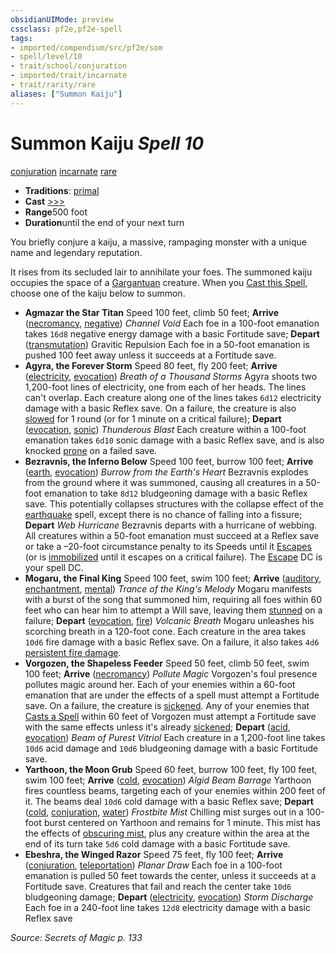 ```yaml
---
obsidianUIMode: preview
cssclass: pf2e,pf2e-spell
tags:
- imported/compendium/src/pf2e/som
- spell/level/10
- trait/school/conjuration
- imported/trait/incarnate
- trait/rarity/rare
aliases: ["Summon Kaiju"]
---
```

# Summon Kaiju *Spell 10*   
[conjuration](conjuration.md)  [incarnate](incarnate-som.md)  [rare](rare.md)  

- **Traditions**: [primal](primal.md)
- **Cast** [>>>](chapter-9-playing-the-game.md#Actions "Three-Action") 
- **Range**500 foot
- **Duration**until the end of your next turn

You briefly conjure a kaiju, a massive, rampaging monster with a unique name and legendary reputation.

It rises from its secluded lair to annihilate your foes. The summoned kaiju occupies the space of a [Gargantuan](gargantuan-b1.md) creature. When you [Cast this Spell](cast-a-spell.md), choose one of the kaiju below to summon.

- **Agmazar the Star Titan** Speed 100 feet, climb 50 feet; **Arrive** ([necromancy](necromancy.md), [negative](negative.md)) _Channel Void_ Each foe in a 100-foot emanation takes `16d8` negative energy damage with a basic Fortitude save; **Depart** ([transmutation](transmutation.md)) Gravitic Repulsion Each foe in a 50-foot emanation is pushed 100 feet away unless it succeeds at a Fortitude save.
- **Agyra, the Forever Storm** Speed 80 feet, fly 200 feet; **Arrive** ([electricity](electricity.md), [evocation](evocation.md)) _Breath of a Thousand Storms_ Agyra shoots two 1,200-foot lines of electricity, one from each of her heads. The lines can't overlap. Each creature along one of the lines takes `6d12` electricity damage with a basic Reflex save. On a failure, the creature is also [slowed](conditions.md#Slowed) for 1 round (or for 1 minute on a critical failure); **Depart** ([evocation](evocation.md), [sonic](sonic.md)) _Thunderous Blast_ Each creature within a 100-foot emanation takes `6d10` sonic damage with a basic Reflex save, and is also knocked [prone](conditions.md#Prone) on a failed save.
- **Bezravnis, the Inferno Below** Speed 100 feet, burrow 100 feet; **Arrive** ([earth](earth.md), [evocation](evocation.md)) _Burrow from the Earth's Heart_ Bezravnis explodes from the ground where it was summoned, causing all creatures in a 50-foot emanation to take `8d12` bludgeoning damage with a basic Reflex save. This potentially collapses structures with the collapse effect of the [earthquake](compendium/spells/earthquake.md) spell, except there is no chance of falling into a fissure; **Depart** _Web Hurricane_ Bezravnis departs with a hurricane of webbing. All creatures within a 50-foot emanation must succeed at a Reflex save or take a –20-foot circumstance penalty to its Speeds until it [Escapes](escape.md) (or is [immobilized](conditions.md#Immobilized) until it escapes on a critical failure). The [Escape](escape.md) DC is your spell DC.
- **Mogaru, the Final King** Speed 100 feet, swim 100 feet; **Arrive** ([auditory](auditory.md), [enchantment](enchantment.md), [mental](mental.md)) _Trance of the King's Melody_ Mogaru manifests with a burst of the song that summoned him, requiring all foes within 60 feet who can hear him to attempt a Will save, leaving them [stunned](conditions.md#Stunned) on a failure; **Depart** ([evocation](evocation.md), [fire](fire.md)) _Volcanic Breath_ Mogaru unleashes his scorching breath in a 120-foot cone. Each creature in the area takes `10d6` fire damage with a basic Reflex save. On a failure, it also takes `4d6` [persistent fire damage](conditions.md#Persistent%20Damage).
- **Vorgozen, the Shapeless Feeder** Speed 50 feet, climb 50 feet, swim 100 feet; **Arrive** ([necromancy](necromancy.md)) _Pollute Magic_ Vorgozen's foul presence pollutes magic around her. Each of your enemies within a 60-foot emanation that are under the effects of a spell must attempt a Fortitude save. On a failure, the creature is [sickened](conditions.md#Sickened). Any of your enemies that [Casts a Spell](cast-a-spell.md) within 60 feet of Vorgozen must attempt a Fortitude save with the same effects unless it's already [sickened](conditions.md#Sickened); **Depart** ([acid](acid.md), [evocation](evocation.md)) _Beam of Purest Vitriol_ Each creature in a 1,200-foot line takes `10d6` acid damage and `10d6` bludgeoning damage with a basic Fortitude save.
- **Yarthoon, the Moon Grub** Speed 60 feet, burrow 100 feet, fly 100 feet, swim 100 feet; **Arrive** ([cold](cold.md), [evocation](evocation.md)) _Algid Beam Barrage_ Yarthoon fires countless beams, targeting each of your enemies within 200 feet of it. The beams deal `10d6` cold damage with a basic Reflex save; **Depart** ([cold](cold.md), [conjuration](conjuration.md), [water](water.md)) _Frostbite Mist_ Chilling mist surges out in a 100-foot burst centered on Yarthoon and remains for 1 minute. This mist has the effects of [obscuring mist](obscuring-mist.md), plus any creature within the area at the end of its turn take `5d6` cold damage with a basic Fortitude save.
- **Ebeshra, the Winged Razor** Speed 75 feet, fly 100 feet; **Arrive** ([conjuration](conjuration.md), [teleportation](teleportation.md)) _Planar Draw_ Each foe in a 100-foot emanation is pulled 50 feet towards the center, unless it succeeds at a Fortitude save. Creatures that fail and reach the center take `10d6` bludgeoning damage; **Depart** ([electricity](electricity.md), [evocation](evocation.md)) _Storm Discharge_ Each foe in a 240-foot line takes `12d8` electricity damage with a basic Reflex save

*Source: Secrets of Magic p. 133*